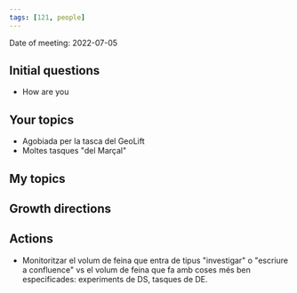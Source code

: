 ```yaml
---
tags: [121, people]
---
```


Date of meeting: 2022-07-05

## Initial questions
- How are you
 
## Your topics
- Agobiada per la tasca del GeoLift
- Moltes tasques "del Marçal"

## My topics

## Growth directions

## Actions
- Monitoritzar el volum de feina que entra de tipus "investigar" o "escriure a confluence" vs el volum de feina que fa amb coses més ben especificades: experiments de DS, tasques de DE.

